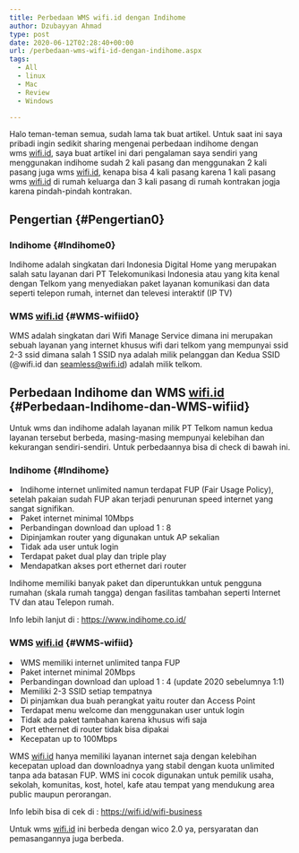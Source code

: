 ```yaml
---
title: Perbedaan WMS wifi.id dengan Indihome
author: Dzubayyan Ahmad
type: post
date: 2020-06-12T02:28:40+00:00
url: /perbedaan-wms-wifi-id-dengan-indihome.aspx
tags:
  - All
  - linux
  - Mac
  - Review
  - Windows

---
```

Halo teman-teman semua, sudah lama tak buat artikel. Untuk saat ini saya pribadi ingin sedikit sharing mengenai perbedaan indihome dengan wms <a href="https://wifi.id/" target="_blank" rel="noreferrer noopener">wifi.id</a>, saya buat artikel ini dari pengalaman saya sendiri yang menggunakan indihome sudah 2 kali pasang dan menggunakan 2 kali pasang juga wms <a href="https://wifi.id/" target="_blank" rel="noreferrer noopener">wifi.id</a>, kenapa bisa 4 kali pasang karena 1 kali pasang wms <a href="https://wifi.id/" target="_blank" rel="noreferrer noopener">wifi.id</a> di rumah keluarga dan 3 kali pasang di rumah kontrakan jogja karena pindah-pindah kontrakan.

## Pengertian {#Pengertian0}

### Indihome {#Indihome0}

Indihome adalah singkatan dari Indonesia Digital Home yang merupakan salah satu layanan dari PT Telekomunikasi Indonesia atau yang kita kenal dengan Telkom yang menyediakan paket layanan komunikasi dan data seperti telepon rumah, internet dan televesi interaktif (IP TV)

### WMS <a href="https://wifi.id/" target="_blank" rel="noreferrer noopener">wifi.id</a> {#WMS-wifiid0}

WMS adalah singkatan dari Wifi Manage Service dimana ini merupakan sebuah layanan yang internet khusus wifi dari telkom yang mempunyai ssid 2-3 ssid dimana salah 1 SSID nya adalah milik pelanggan dan Kedua SSID (@wifi.id dan <a href="mailto:seamless@wifi.id" target="_blank" rel="noreferrer noopener">seamless@wifi.id</a>) adalah milik telkom.

## Perbedaan Indihome dan WMS <a href="https://wifi.id/" target="_blank" rel="noreferrer noopener">wifi.id</a> {#Perbedaan-Indihome-dan-WMS-wifiid}

Untuk wms dan indihome adalah layanan milik PT Telkom namun kedua layanan tersebut berbeda, masing-masing mempunyai kelebihan dan kekurangan sendiri-sendiri. Untuk perbedaannya bisa di check di bawah ini.

### Indihome {#Indihome}

<li class="">
  Indihome internet unlimited namun terdapat FUP (Fair Usage Policy), setelah pakaian sudah FUP akan terjadi penurunan speed internet yang sangat signifikan.
</li>
<li class="">
  Paket internet minimal 10Mbps
</li>
<li class="">
  Perbandingan download dan upload 1 : 8
</li>
<li class="">
  Dipinjamkan router yang digunakan untuk AP sekalian
</li>
<li class="">
  Tidak ada user untuk login
</li>
<li class="">
  Terdapat paket dual play dan triple play
</li>
<li class="">
  Mendapatkan akses port ethernet dari router
</li>

Indihome memiliki banyak paket dan diperuntukkan untuk pengguna rumahan (skala rumah tangga) dengan fasilitas tambahan seperti Internet TV dan atau Telepon rumah.

Info lebih lanjut di : <a href="https://www.indihome.co.id/" target="_blank" rel="noreferrer noopener">https://www.indihome.co.id/</a>

### WMS <a href="https://wifi.id/" target="_blank" rel="noreferrer noopener">wifi.id</a> {#WMS-wifiid}

<li class="">
  WMS memiliki internet unlimited tanpa FUP
</li>
<li class="">
  Paket internet minimal 20Mbps
</li>
<li class="">
  Perbandingan download dan upload 1 : 4 (update 2020 sebelumnya 1:1)
</li>
<li class="">
  Memiliki 2-3 SSID setiap tempatnya
</li>
<li class="">
  Di pinjamkan dua buah perangkat yaitu router dan Access Point
</li>
<li class="">
  Terdapat menu welcome dan menggunakan user untuk login
</li>
<li class="">
  Tidak ada paket tambahan karena khusus wifi saja
</li>
<li class="">
  Port ethernet di router tidak bisa dipakai
</li>
<li class="">
  Kecepatan up to 100Mbps
</li>

WMS <a href="https://wifi.id/" target="_blank" rel="noreferrer noopener">wifi.id</a> hanya memiliki layanan internet saja dengan kelebihan kecepatan upload dan downloadnya yang stabil dengan kuota unlimited tanpa ada batasan FUP. WMS ini cocok digunakan untuk pemilik usaha, sekolah, komunitas, kost, hotel, kafe atau tempat yang mendukung area public maupun perorangan.

Info lebih bisa di cek di : <a href="https://wifi.id/wifi-business" target="_blank" rel="noreferrer noopener">https://wifi.id/wifi-business</a>

Untuk wms <a href="https://wifi.id/" target="_blank" rel="noreferrer noopener">wifi.id</a> ini berbeda dengan wico 2.0 ya, persyaratan dan pemasangannya juga berbeda.